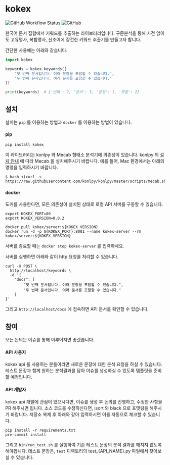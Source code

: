 # kokex

![GitHub Workflow Status](https://img.shields.io/github/workflow/status/jsmyung-datansoft/kokex/Python%20package)
![GitHub](https://img.shields.io/github/license/jsmyung-datansoft/kokex)

한국어 문서 집합에서 키워드를 추출하는 라이브러리입니다. 
구문분석을 통해 사전 없이도 고유명사, 복합명사, 신조어에 강건한 키워드 추출기를 만들고자 합니다.

간단한 사용예는 아래와 같습니다.

```python
import kokex

keywords = kokex.keywords([
    '첫 번째 문서입니다. 여러 문장을 포함할 수 있습니다.',
    '두 번째 문서입니다. 여러 문서를 포함할 수 있습니다.'
])

print(keywords)  # {'번째': 2, '문서': 3, '문장': 1, '포함': 2}
```

## 설치
설치는 `pip` 를 이용하는 방법과 `docker` 를 이용하는 방법이 있습니다.

#### pip

`pip install kokex`

이 라이브러리는 konlpy 와 Mecab 형태소 분석기에 의존성이 있습니다. 
konlpy 의 [설치 안내](https://konlpy.org/ko/v0.5.2/install) 에 따라 Mecab 을 설치해주시기 바랍니다. 예를 들어, Mac 환경에서는 아래의 명령을 입력하시기 바랍니다.

```
$ bash <(curl -s https://raw.githubusercontent.com/konlpy/konlpy/master/scripts/mecab.sh)
```

#### docker
도커를 사용한다면, 모든 의존성이 설치된 상태로 로컬 API 서버를 구동할 수 있습니다.
```
export KOKEX_PORT=80
export KOKEX_VERSION=0.0.2

docker pull kokex/server:${KOKEX_VERSION}
docker run -d -p ${KOKEX_PORT}:8081 --name kokex-server --rm kokex/server:${KOKEX_VERSION}
```

서버를 종료할 때는 `docker stop kokex-server` 를 입력하세요.

서버를 실행하면 아래와 같이 http 요청을 처리할 수 있습니다.
```
curl -X POST \
  http://localhost/keywords \
  -d '{
	"docs": [
		"첫 번째 문서입니다. 여러 문장을 포함할 수 있습니다.", 
		"두 번째 문서입니다. 여러 문서를 포함할 수 있습니다."
	]
}'
```
그리고 `http://localhost/docs` 에 접속하면 API 문서를 확인할 수 있습니다. 

## 참여
모든 논의는 이슈를 통해 이루어지면 좋겠습니다.

#### API 사용자
kokex api 를 사용하는 분들이라면 새로운 문장에 대한 분석 요청을 하실 수 있습니다.
테스트 문장과 함께 원하는 분석결과를 담아 이슈를 생성하실 수 있도록 템플릿을 준비할 예정입니다.

#### API 개발자
kokex api 개발에 관심이 있으시다면, 이슈를 생성 후 논의를 진행하고, 수정한 사항을 PR 해주시면 됩니다.
소스 코드를 수정하신다면, isort 와 black 으로 포맷팅을 해주시기 바랍니다. 저장소 복제 후 아래와 같이 입력하시면 이를 자동으로 체크할 수 있습니다.

```
pip install -r requirements.txt
pre-commit install
```

그리고 `bin/run_test.sh` 를 실행하여 기존 테스트 문장의 분석 결과를 해치지 않도록 해야합니다.
테스트 문장은, `test` 디렉토리의 test_{API_NAME}.py 파일에서 찾아보실 수 있습니다. 
